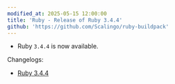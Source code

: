 ```yaml
---
modified_at: 2025-05-15 12:00:00
title: 'Ruby - Release of Ruby 3.4.4'
github: 'https://github.com/Scalingo/ruby-buildpack'
---
```


- Ruby `3.4.4` is now available.

Changelogs:
- [Ruby 3.4.4](https://www.ruby-lang.org/en/news/2025/05/14/ruby-3-4-4-released/)
